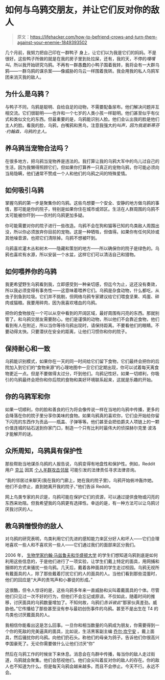 # 如何与乌鸦交朋友，并让它们反对你的敌人

> 原文：<https://lifehacker.com/how-to-befriend-crows-and-turn-them-against-your-enemie-1849393502>

几个月前，我努力把自己印在一群鸭子 身上，让它们以为我是它们的妈妈。不是很好。这些鸭子所做的就是在我的房子里到处拉屎，还有，我的天，不停的*嘎嘎叫*。所以我开始研究乌鸦。不再有一群愚蠢的小鸭子围着我转，我将会有一大群乌鸦——一群乌鸦的谋杀案——像威胁的乌云一样围着我转。我会用我的私人乌鸦军团来消灭我的敌人。



## **为什么是乌鸦？**

与鸭子不同，乌鸦是聪明、自给自足的动物，不需要配备尿布。他们解决问题并互相交流。它们很聪明——也许和一个七岁的人类小孩一样聪明。他们甚至似乎有仪式和类似文化的东西。但最重要的是，乌鸦能识别人脸。他们会认出我的脸是他们主人的脸。看我的脸，乌鸦，白嘴鸦和黑鸟，注意我强大的*叫声，因为我是斯蒂芬·约翰森，乌鸦的主人。*

## 养乌鸦当宠物合法吗？

在很多地方，把乌鸦当宠物养是违法的。我打算让我的乌鸦大军中的鸟儿过自己的生活，因为我懒得照顾它们，但如果你打算养一只真正的宠物乌鸦，你可能必须向当局隐瞒，他们通常不赞成一个人和他们的乌鸦之间的特殊爱情。

## **如何吸引乌鸦**

掌握乌鸦的第一步是聚集你的乌鸦。这些鸟想要一个安全、安静的地方做乌鸦的事情，那可能是你的院子，特别是如果你住在城市或郊区。生活在人群周围的乌鸦不太可能被你吓到——农村的乌鸦更加多疑。

你可能需要对你的院子进行一些改造。乌鸦不会在狗和猫等已知的鸟类敌人周围出没，所以你必须放弃你目前的宠物。这是一种牺牲，但值得。如果你有任何风铃或其他噪音源，也把它们清除掉。乌鸦不想被吓到。

乌鸦喜欢灌木丛和树木——隐藏和策划的地方——所以确保你的院子是绿色的。乌鸦也喜欢有水源，所以安装一个水盆，这样它们可以清洁自己和猎物。

## **如何喂养你的乌鸦**

我更希望野生乌鸦看到我，立即感受到一种亲切感，但迄今为止，这还没有奏效，所以我必须变得有事务性——这意味着喂养它们。乌鸦是杂食动物，什么都吃，从虫子到鱼到垃圾。它们并不挑剔，但网络乌鸦专家建议给它们喂食坚果、鸡蛋、碎肉或猫粮。我要用碎肉，因为我喜欢嗜血的乌鸦。

把你的食物放在一个可以从空中看到的开阔区域，最好周围有闪亮的东西。那就别管了。和乌鸦交朋友需要耐心。他们是谨慎的动物，所以他们不会靠近食物，他们看到有人在附近，所以当你等待乌鸦出现时，请保持距离。不要看他们的眼睛。不要动得太快。只要潜伏在安全的距离，让他们习惯你和你的院子。

## **保持耐心和一致**

乌鸦能识别模式，如果你在一天的同一时间给它们留下食物，它们最终会把你的后院加入到它们的“食物来源”的心理地图中一旦它们定期出现，你可以试着每天离食物更近一点。但是不要做得太过分，吓到他们。乌鸦记性好。如果一切顺利，你吸引的乌鸦最终会把你和你后院的食物和美好环境联系起来，这就是乐趣的开始。

## **你的乌鸦军和你**

如果一切顺利，你的脸和善良的行为将会像传说一样在当地的乌鸦中传播，更多的会降落在你的院子里分享你美味的食物。如果乌鸦真的喜欢你，它们会开始给你留下闪亮的东西作为贡品——瓶盖、子弹等等。他们甚至会把伯爵夫人项链上的一颗价值连城的钻石送到你家门口，制造一个只有比利时最伟大的侦探赫尔克里·波洛才能解开的谜。

## 众所周知，乌鸦具有保护性

那些帮助当地谋杀乌鸦的人报告说，乌鸦变得有地盘性和保护性。例如，Reddit 用户 [克兰](https://www.reddit.com/user/cranne/) 因其 [个人羊群攻击邻居](https://www.reddit.com/r/legaladvice/comments/ki6fnd/oregon_i_accidentally_created_an_army_of_crow/?sort=top) 可能引发的法律责任寻求法律咨询。

“我的邻居过来聊天(我在我的门廊上，她在我的院子里)，乌鸦开始俯冲轰炸她。他们不会停止，直到她离开我的院子，”他们告诉 Reddit。

网上鸟类专家的共识是，乌鸦可能在保护它们的资源，可以通过提供食物或闪亮的东西来劝阻。但我希望我的乌鸦更有选择性。幸运的是，有一种方法可以让乌鸦讨厌我讨厌的人。

## **教乌鸦憎恨你的敌人**

对乌鸦的研究表明，鸟类利用它们先进的感知能力来区分好人和坏人——它们合理地喜欢一些人和不喜欢另一些人——它们通过我们的面部来区分我们。

2006 年， [生物学家约翰·马兹鲁夫和华盛顿大学](https://www.nwf.org/Home/Magazines/National-Wildlife/2013/DecJan/Animals/Crows-Recognizing-Faces#) 的学生们想知道乌鸦到底是如何利用这些信息的，于是他们进行了一项实验，让学生们戴上特定的面具，用网捕和捆绑的方式来骚扰一些乌鸦。几天后，戴着各种面具的学生走过校园。乌鸦无视所有戴面具的人，除了那些戴着打扰它们的人的面具的人。当他们看到那些混蛋时，他们的回应是“大声的责骂声和小暴徒的形成。”

这很酷，但令人惊讶的是，这些乌鸦多年来一直威胁和尖叫着戴面具的个体。尽管他们只见过一次不好的行为，但他们不会忘记或原谅。不仅如此，随着时间的推移，讨厌面具的乌鸦数量增加了。不知何故，乌鸦们*告诉彼此*“那家伙真差劲。威胁他。”它传播给了那些甚至没有参与最初创伤事件的乌鸦。甚至不是出生在 T4 的鸟类也讨厌戴面具的人。

我相信你能看出这是怎么回事。一旦你和相当数量的乌鸦成为朋友，你需要得到一个你的死敌的完美逼真的面具，比如说，生活黑客副主编 [乔尔·坎宁安](https://lifehacker.com/author/joelcunningham) 。戴上面具，然后骚扰你的乌鸦。向他们扔石头。称他们的母亲为鸽子。告诉他们你很高兴李国豪死了。无论你需要做什么让他们讨厌“你”

然后在乌鸦工作的时候坐下来休息。消息会在鸟群中传播，每当你的敌人走过街道，乌鸦就会聚集。他们会怒视他们。他们会尖叫着反对你的敌人的存在。你的敌人也不知道为什么。但是每天乌鸦会越来越多。而且不会停止。今天不行。永远不会。